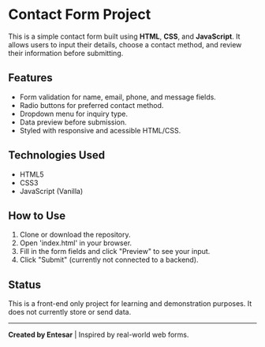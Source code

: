 # Contact Form Project

This is a simple contact form built using **HTML**, **CSS**, and **JavaScript**. It allows users to input their details, choose a contact method, and review their information before submitting.

## Features
- Form validation for name, email, phone, and message fields.
- Radio buttons for preferred contact method.
- Dropdown menu for inquiry type.
- Data preview before submission.
- Styled with responsive and acessible HTML/CSS.

## Technologies Used

- HTML5
- CSS3
- JavaScript (Vanilla)

## How to Use

1. Clone or download the repository.
2. Open 'index.html' in your browser.
3. Fill in the form fields and click "Preview" to see your input.
4. Click "Submit" (currently not connected to a backend).

## Status

This is a front-end only project for learning and demonstration purposes. It does not currently store or send data.

---
**Created by Entesar** | Inspired by real-world web forms.
